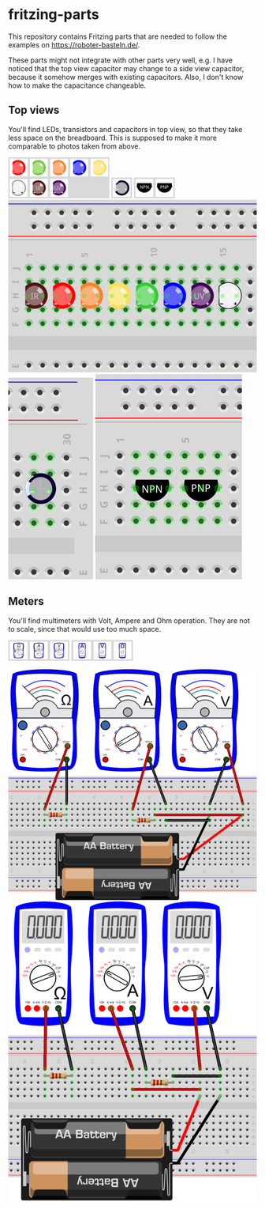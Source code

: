 # fritzing-parts

This repository contains Fritzing parts that are needed to follow the examples on https://roboter-basteln.de/.

These parts might not integrate with other parts very well, e.g. I have noticed that the top view capacitor may change to a side view capacitor, because it somehow merges with existing capacitors. Also, I don't know how to make the capacitance changeable.

## Top views

You'll find LEDs, transistors and capacitors in top view, so that they take less space on the breadboard. This is supposed to make it more comparable to photos taken from above.

![LEDs](Description/LEDs%20top%20view%20icon.png) ![Capacitor](Description/Capacitor%20top%20view%20icon.png) ![Transistors](Description/Transistors%20top%20view%20icon.png)
![LEDs](Description/LEDs%20top%20view%20breadboard.png) ![Capacitor](Description/Capacitor%20top%20view%20breadboard.png) ![Transistors](Description/Transistors%20top%20view%20breadboard.png)

## Meters

You'll find multimeters with Volt, Ampere and Ohm operation. They are not to scale, since that would use too much space.

![Meters](Description/Meters%20icon.png) ![Meters](Description/Digital%20meter%20icon.png)

![Meters](Description/Meter%20breadboard.png) ![Meters](Description/Digital%20meter%20breadboard.png)
